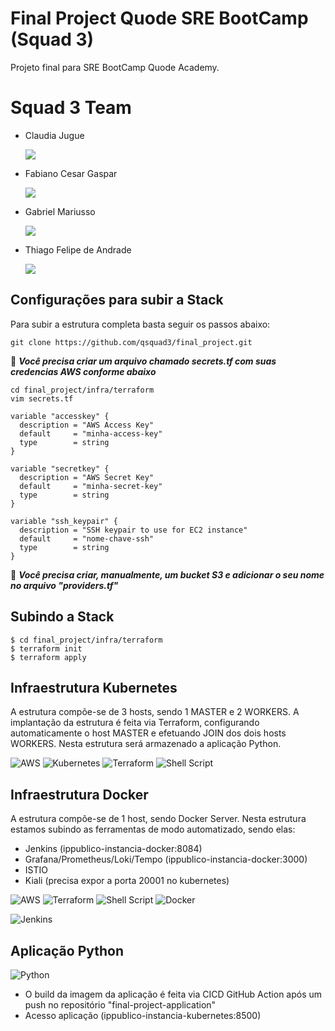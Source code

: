 # Final Project Quode SRE BootCamp (Squad 3)
Projeto final para SRE BootCamp Quode Academy. 

# Squad 3 Team
- Claudia Jugue [<p align="left"><img src="https://img.shields.io/badge/linkedin-%230077B5.svg?&style=for-the-badge&logo=linkedin&logoColor=white" /></p>](https://www.linkedin.com/in/claudia-jugue/)
- Fabiano Cesar Gaspar [<p align="left"><img src="https://img.shields.io/badge/linkedin-%230077B5.svg?&style=for-the-badge&logo=linkedin&logoColor=white" /></p>](https://www.linkedin.com/in/thiago-felipe-de-andrade-932aab5/)
- Gabriel Mariusso [<p align="left"><img src="https://img.shields.io/badge/linkedin-%230077B5.svg?&style=for-the-badge&logo=linkedin&logoColor=white" /></p>](https://www.linkedin.com/in/gabriel-mariusso/)
- Thiago Felipe de Andrade [<p align="left"><img src="https://img.shields.io/badge/linkedin-%230077B5.svg?&style=for-the-badge&logo=linkedin&logoColor=white" /></p>](https://www.linkedin.com/in/thiago-felipe-de-andrade-932aab5/)

## Configurações para subir a Stack

Para subir a estrutura completa basta seguir os passos abaixo:

```
git clone https://github.com/qsquad3/final_project.git
```

:red_circle: ***Você precisa criar um arquivo chamado secrets.tf com suas credencias AWS conforme abaixo***
```
cd final_project/infra/terraform
vim secrets.tf
```

```
variable "accesskey" {
  description = "AWS Access Key"
  default     = "minha-access-key"
  type        = string
}

variable "secretkey" {
  description = "AWS Secret Key"
  default     = "minha-secret-key"
  type        = string
}

variable "ssh_keypair" {
  description = "SSH keypair to use for EC2 instance"
  default     = "nome-chave-ssh"
  type        = string
}
```

:red_circle: ***Você precisa criar, manualmente, um bucket S3 e adicionar o seu  nome no arquivo "providers.tf"***


## Subindo a Stack

```
$ cd final_project/infra/terraform
$ terraform init
$ terraform apply
```

## Infraestrutura Kubernetes

A estrutura compõe-se de 3 hosts, sendo 1 MASTER e 2 WORKERS.
A implantação da estrutura é feita via Terraform, configurando automaticamente o host MASTER e efetuando JOIN dos dois hosts WORKERS.
Nesta estrutura será armazenado a aplicação Python.

![AWS](https://img.shields.io/badge/AWS-%23FF9900.svg?style=for-the-badge&logo=amazon-aws&logoColor=white)
![Kubernetes](https://img.shields.io/badge/kubernetes-%23326ce5.svg?style=for-the-badge&logo=kubernetes&logoColor=white)
![Terraform](https://img.shields.io/badge/terraform-%235835CC.svg?style=for-the-badge&logo=terraform&logoColor=white)
![Shell Script](https://img.shields.io/badge/shell_script-%23121011.svg?style=for-the-badge&logo=gnu-bash&logoColor=white)

## Infraestrutura Docker

A estrutura compõe-se de 1 host, sendo Docker Server.
Nesta estrutura estamos subindo as ferramentas de modo automatizado, sendo elas:
- Jenkins (ippublico-instancia-docker:8084)
- Grafana/Prometheus/Loki/Tempo (ippublico-instancia-docker:3000)
- ISTIO
- Kiali (precisa expor a porta 20001 no kubernetes)

![AWS](https://img.shields.io/badge/AWS-%23FF9900.svg?style=for-the-badge&logo=amazon-aws&logoColor=white)
![Terraform](https://img.shields.io/badge/terraform-%235835CC.svg?style=for-the-badge&logo=terraform&logoColor=white)
![Shell Script](https://img.shields.io/badge/shell_script-%23121011.svg?style=for-the-badge&logo=gnu-bash&logoColor=white)
![Docker](https://img.shields.io/badge/docker-%230db7ed.svg?style=for-the-badge&logo=docker&logoColor=white)

![Jenkins](https://img.shields.io/badge/jenkins-%232C5263.svg?style=for-the-badge&logo=jenkins&logoColor=white)

## Aplicação Python

![Python](https://img.shields.io/badge/python-3670A0?style=for-the-badge&logo=python&logoColor=ffdd54)

- O build da imagem da aplicação é feita via CICD GitHub Action após um push no repositório "final-project-application"
- Acesso aplicação (ippublico-instancia-kubernetes:8500)

